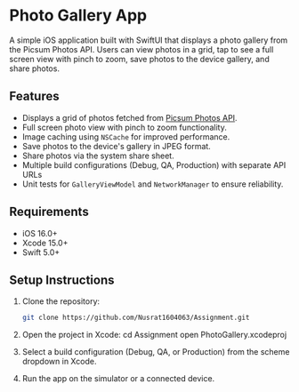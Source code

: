 # Photo Gallery App

A simple iOS application built with SwiftUI that displays a photo gallery from the Picsum Photos API. Users can view photos in a grid, tap to see a full screen view with pinch to zoom, save photos to the device gallery, and share photos.

## Features
- Displays a grid of photos fetched from [Picsum Photos API](https://picsum.photos/).
- Full screen photo view with pinch to zoom functionality.
- Image caching using `NSCache` for improved performance.
- Save photos to the device's gallery in JPEG format.
- Share photos via the system share sheet.
- Multiple build configurations (Debug, QA, Production) with separate API URLs
- Unit tests for `GalleryViewModel` and `NetworkManager` to ensure reliability.

## Requirements
- iOS 16.0+
- Xcode 15.0+
- Swift 5.0+

## Setup Instructions
1. Clone the repository:
   ```bash
   git clone https://github.com/Nusrat1604063/Assignment.git

2. Open the project in Xcode:
   cd Assignment
   open PhotoGallery.xcodeproj
  
3. Select a build configuration (Debug, QA, or Production) from the scheme dropdown in Xcode. 
4. Run the app on the simulator or a connected device. 
